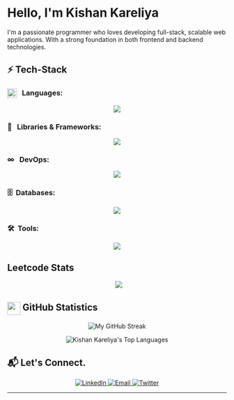 # Hello, I'm Kishan Kareliya 

I'm a passionate programmer who loves developing full-stack, scalable web applications. With a strong foundation in both frontend and backend technologies.

## ⚡️ Tech-Stack

### <img src="https://media2.giphy.com/media/QssGEmpkyEOhBCb7e1/giphy.gif?cid=ecf05e47a0n3gi1bfqntqmob8g9aid1oyj2wr3ds3mg700bl&rid=giphy.gif" width="22px" align="top"/> &nbsp;&nbsp;Languages:

<p align="center">
  <img src="https://skillicons.dev/icons?i=javascript,typescript,c,cpp,python,java,php&theme=dark" />
</p>

### 🧩 &nbsp;&nbsp;Libraries & Frameworks:

<p align="center">
  <img src="https://skillicons.dev/icons?i=tailwind,bootstrap,react,nodejs,express,nextjs,redux,prisma&theme=dark" />
</p>

### ∞ &nbsp; DevOps:

<p align="center">
  <img src="https://skillicons.dev/icons?i=docker,kubernetes,linux&theme=dark" />
</p>

### 🗄️ &nbsp;Databases:

<p align="center">
  <img src="https://skillicons.dev/icons?i=mongo,mysql,postgres,redis&theme=dark" />
</p>

### 🛠️ &nbsp;Tools:

<p align="center">
  <img src="https://skillicons.dev/icons?i=git,github,figma,vscode,bash,postman&theme=dark" />
</p>

## Leetcode Stats
<p align="center">
  <img src="https://leetcard.jacoblin.cool/kishan-kareliya"/>
</p>

## <img src="https://media.giphy.com/media/iY8CRBdQXODJSCERIr/giphy.gif" width="30" height="30" align="top"> GitHub Statistics
<p align="center">
  <img src="https://github-readme-streak-stats-akash-kadlag.vercel.app/?user=kishan-kareliya&theme=vision-friendly-dark&hide_border=true&stroke=0000&background=0D1117" alt="My GitHub Streak"/>
</p>

<p align="center">
  <img alt="Kishan Kareliya's Top Languages" src="https://github-readme-stats.vercel.app/api/top-langs/?username=kishan-kareliya&langs_count=8&count_private=true&layout=compact&theme=vision-friendly-dark&hide_border=true&bg_color=0D1117"/>
<p/>

## 📬 Let's Connect.

<p align="center">
  <a href="https://www.linkedin.com/in/kishan-kareliya/" target="_blank">
    <img src="https://skillicons.dev/icons?i=linkedin&theme=dark" alt="LinkedIn"/>
  </a>
  <a href="mailto:kareliyakishan007@gmail.com" target="_blank">
    <img src="https://skillicons.dev/icons?i=gmail&theme=dark" alt="Email"/>
  </a>
  <a href="https://x.com/kishann__12" target="_blank">
    <img src="https://skillicons.dev/icons?i=twitter&theme=dark" alt="Twitter"/>
  </a>
</p>

---

